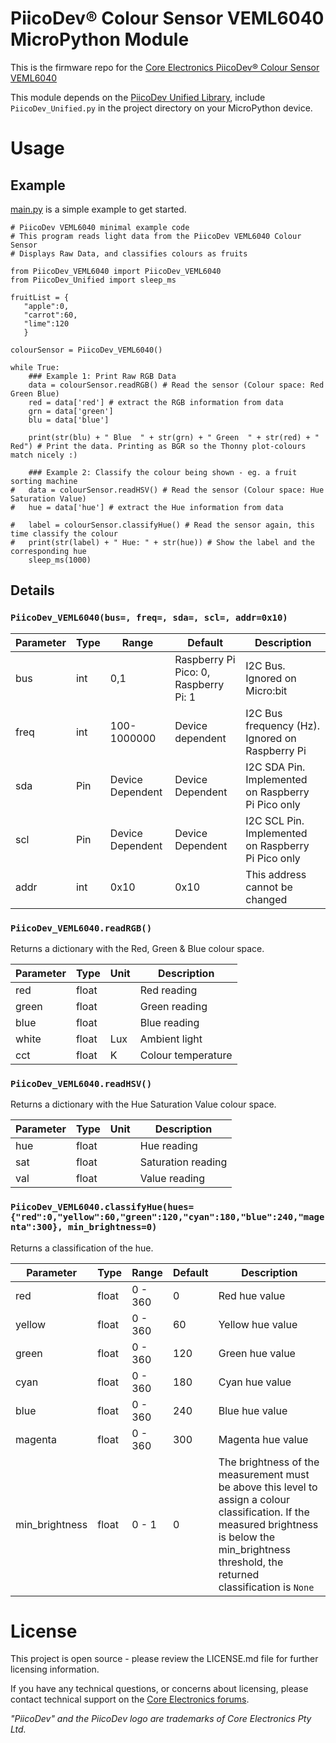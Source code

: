 # PiicoDev® Colour Sensor VEML6040 MicroPython Module

This is the firmware repo for the [Core Electronics PiicoDev® Colour Sensor VEML6040](https://core-electronics.com.au/catalog/product/view/sku/CE07823)

This module depends on the [PiicoDev Unified Library](https://github.com/CoreElectronics/CE-PiicoDev-Unified), include `PiicoDev_Unified.py` in the project directory on your MicroPython device.

<!-- TODO update tutorial link with the device tinyurl eg. piico.dev/p1
See the [Quickstart Guide](https://piico.dev/pX)
 -->

# Usage
## Example
[main.py](https://github.com/CoreElectronics/CE-PiicoDev-VEML6040-MicroPython-Module/blob/main/main.py) is a simple example to get started.
```
# PiicoDev VEML6040 minimal example code
# This program reads light data from the PiicoDev VEML6040 Colour Sensor
# Displays Raw Data, and classifies colours as fruits

from PiicoDev_VEML6040 import PiicoDev_VEML6040
from PiicoDev_Unified import sleep_ms

fruitList = {
   "apple":0,
   "carrot":60,
   "lime":120
   }

colourSensor = PiicoDev_VEML6040()

while True:
    ### Example 1: Print Raw RGB Data
    data = colourSensor.readRGB() # Read the sensor (Colour space: Red Green Blue)
    red = data['red'] # extract the RGB information from data
    grn = data['green']
    blu = data['blue']

    print(str(blu) + " Blue  " + str(grn) + " Green  " + str(red) + " Red") # Print the data. Printing as BGR so the Thonny plot-colours match nicely :)

    ### Example 2: Classify the colour being shown - eg. a fruit sorting machine
#   data = colourSensor.readHSV() # Read the sensor (Colour space: Hue Saturation Value)
#   hue = data['hue'] # extract the Hue information from data

#   label = colourSensor.classifyHue() # Read the sensor again, this time classify the colour
#   print(str(label) + " Hue: " + str(hue)) # Show the label and the corresponding hue
    sleep_ms(1000)
```
## Details
### `PiicoDev_VEML6040(bus=, freq=, sda=, scl=, addr=0x10)`
Parameter | Type | Range | Default | Description
--- | --- | --- | --- | ---
bus | int | 0,1 | Raspberry Pi Pico: 0, Raspberry Pi: 1 | I2C Bus.  Ignored on Micro:bit
freq | int | 100-1000000 | Device dependent | I2C Bus frequency (Hz).  Ignored on Raspberry Pi
sda | Pin | Device Dependent | Device Dependent | I2C SDA Pin. Implemented on Raspberry Pi Pico only
scl | Pin | Device Dependent | Device Dependent | I2C SCL Pin. Implemented on Raspberry Pi Pico only
addr | int | 0x10 | 0x10 | This address cannot be changed

### `PiicoDev_VEML6040.readRGB()`
Returns a dictionary with the Red, Green & Blue colour space.

Parameter | Type | Unit | Description
--- | --- | --- | ---
red | float |  | Red reading
green | float | | Green reading
blue | float | | Blue reading
white | float | Lux | Ambient light
cct | float | K | Colour temperature

### `PiicoDev_VEML6040.readHSV()`
Returns a dictionary with the Hue Saturation Value colour space.

Parameter | Type | Unit | Description
--- | --- | --- | ---
hue | float |  | Hue reading
sat | float | | Saturation reading
val | float | | Value reading

### `PiicoDev_VEML6040.classifyHue(hues={"red":0,"yellow":60,"green":120,"cyan":180,"blue":240,"magenta":300}, min_brightness=0)`
Returns a classification of the hue.

Parameter | Type | Range | Default | Description
--- | --- | --- | --- | ---
red | float | 0 - 360 | 0 | Red hue value
yellow | float | 0 - 360 | 60| Yellow hue value
green | float | 0 - 360 | 120 | Green hue value
cyan | float | 0 - 360 | 180| Cyan hue value
blue | float | 0 - 360 | 240| Blue hue value
magenta | float | 0 - 360 | 300 | Magenta hue value
min_brightness | float | 0 - 1 | 0 | The brightness of the measurement must be above this level to assign a colour classification.  If the measured brightness is below the min_brightness threshold, the returned classification is `None`

# License
This project is open source - please review the LICENSE.md file for further licensing information.

If you have any technical questions, or concerns about licensing, please contact technical support on the [Core Electronics forums](https://forum.core-electronics.com.au/).

*\"PiicoDev\" and the PiicoDev logo are trademarks of Core Electronics Pty Ltd.*
